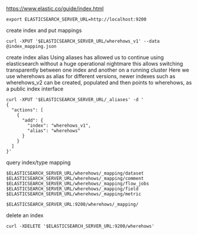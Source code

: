 
https://www.elastic.co/guide/index.html

```
export ELASTICSEARCH_SERVER_URL=http://localhost:9200
```

create index and put mappings
```
curl -XPUT '$ELASTICSEARCH_SERVER_URL/wherehows_v1' --data @index_mapping.json

```

create index alias 
Using aliases has allowed us to continue using elasticsearch without a huge operational nightmare
this allows switching transparently between one index and another on a running cluster
Here we use wherehows as alias for different versions, newer indexes such as wherehows_v2 can be created, populated and then points to wherehows, as a public index interface
```
curl -XPUT '$ELASTICSEARCH_SERVER_URL/_aliases' -d '
{
  "actions": [
    {
      "add": {
        "index": "wherehows_v1",
        "alias": "wherehows"
      }
    }
  ]
}'
```

query index/type mapping
```
$ELASTICSEARCH_SERVER_URL/wherehows/_mapping/dataset
$ELASTICSEARCH_SERVER_URL/wherehows/_mapping/comment
$ELASTICSEARCH_SERVER_URL/wherehows/_mapping/flow_jobs
$ELASTICSEARCH_SERVER_URL/wherehows/_mapping/field
$ELASTICSEARCH_SERVER_URL/wherehows/_mapping/metric

$ELASTICSEARCH_SERVER_URL:9200/wherehows/_mapping/
```

delete an index
```
curl -XDELETE '$ELASTICSEARCH_SERVER_URL:9200/wherehows'
```